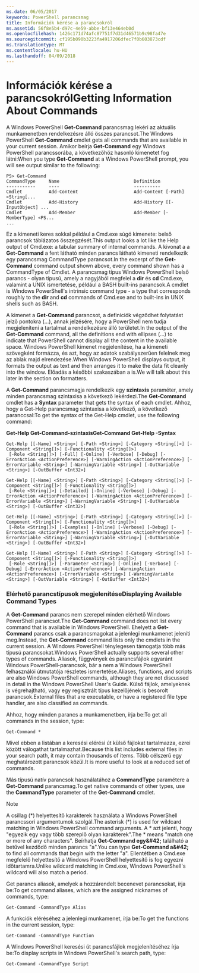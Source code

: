 ```yaml
---
ms.date: 06/05/2017
keywords: PowerShell parancsmag
title: Információk kérése a parancsokról
ms.assetid: 56f8e5b4-d97c-4e59-abbe-bf13e464eb0d
ms.openlocfilehash: 1426c171d74afc87751f7d31d46571b9c98fa47e
ms.sourcegitcommit: cf195b090b3223fa4917206dfec7f0b603873cdf
ms.translationtype: MT
ms.contentlocale: hu-HU
ms.lasthandoff: 04/09/2018
---
```

# <a name="getting-information-about-commands"></a><span data-ttu-id="867b3-103">Információk kérése a parancsokról</span><span class="sxs-lookup"><span data-stu-id="867b3-103">Getting Information About Commands</span></span>
<span data-ttu-id="867b3-104">A Windows PowerShell **Get-Command** parancsmag lekéri az aktuális munkamenetben rendelkezésre álló összes parancsot.</span><span class="sxs-lookup"><span data-stu-id="867b3-104">The Windows PowerShell **Get-Command** cmdlet gets all commands that are available in your current session.</span></span> <span data-ttu-id="867b3-105">Amikor beírja **Get-Command** egy Windows PowerShell parancssorába, a következőhöz hasonló kimenetet fog látni:</span><span class="sxs-lookup"><span data-stu-id="867b3-105">When you type **Get-Command** at a Windows PowerShell prompt, you will see output similar to the following:</span></span>

```
PS> Get-Command
CommandType     Name                            Definition
-----------     ----                            ----------
Cmdlet          Add-Content                     Add-Content [-Path] <String[...
Cmdlet          Add-History                     Add-History [[-InputObject] ...
Cmdlet          Add-Member                      Add-Member [-MemberType] <PS...
...
```

<span data-ttu-id="867b3-106">Ez a kimeneti keres sokkal például a Cmd.exe súgó kimenete: belső parancsok táblázatos összegzését.</span><span class="sxs-lookup"><span data-stu-id="867b3-106">This output looks a lot like the Help output of Cmd.exe: a tabular summary of internal commands.</span></span> <span data-ttu-id="867b3-107">A kivonat a a **Get-Command** a fent látható minden parancs látható kimeneti rendelkezik egy parancsmag CommandType parancsot.</span><span class="sxs-lookup"><span data-stu-id="867b3-107">In the excerpt of the **Get-Command** command output shown above, every command shown has a CommandType of Cmdlet.</span></span> <span data-ttu-id="867b3-108">A parancsmag típus Windows PowerShell belső parancs - olyan típusú, amely a nagyjából megfelel a **dir** és **cd** Cmd.exe, valamint a UNIX ismertetése, például a BASH built-ins parancsok.</span><span class="sxs-lookup"><span data-stu-id="867b3-108">A cmdlet is Windows PowerShell's intrinsic command type - a type that corresponds roughly to the **dir** and **cd** commands of Cmd.exe and to built-ins in UNIX shells such as BASH.</span></span>

<span data-ttu-id="867b3-109">A kimenet a **Get-Command** parancsot, a definíciók végződhet folytatást jelző pontokra (...), annak jelzésére, hogy a PowerShell nem tudja megjeleníteni a tartalmat a rendelkezésre álló területet.</span><span class="sxs-lookup"><span data-stu-id="867b3-109">In the output of the **Get-Command** command, all the definitions end with ellipses (...) to indicate that PowerShell cannot display all the content in the available space.</span></span> <span data-ttu-id="867b3-110">Windows PowerShell kimenet megjelenítése, ha a kimeneti szövegként formázza, és azt, hogy az adatok szabályszerűen felelnek meg az ablak majd elrendezése.</span><span class="sxs-lookup"><span data-stu-id="867b3-110">When Windows PowerShell displays output, it formats the output as text and then arranges it to make the data fit cleanly into the window.</span></span> <span data-ttu-id="867b3-111">Előadás a későbbi szakaszában a is.</span><span class="sxs-lookup"><span data-stu-id="867b3-111">We will talk about this later in the section on formatters.</span></span>

<span data-ttu-id="867b3-112">A **Get-Command** parancsmagja rendelkezik egy **szintaxis** paraméter, amely minden parancsmag szintaxisa a következő lekérdezi.</span><span class="sxs-lookup"><span data-stu-id="867b3-112">The **Get-Command** cmdlet has a **Syntax** parameter that gets the syntax of each cmdlet.</span></span> <span data-ttu-id="867b3-113">Ahhoz, hogy a Get-Help parancsmag szintaxisa a következő, a következő paranccsal:</span><span class="sxs-lookup"><span data-stu-id="867b3-113">To get the syntax of the Get-Help cmdlet, use the following command:</span></span>

<span data-ttu-id="867b3-114">**Get-Help Get-Command-szintaxis**</span><span class="sxs-lookup"><span data-stu-id="867b3-114">**Get-Command Get-Help -Syntax**</span></span>

```
Get-Help [[-Name] <String>] [-Path <String>] [-Category <String[]>] [-Component <String[]>] [-Functionality <String[]>]
 [-Role <String[]>] [-Full] [-Online] [-Verbose] [-Debug] [-ErrorAction <ActionPreference>] [-WarningAction <ActionPreference>] [-ErrorVariable <String>] [-WarningVariable <String>] [-OutVariable <String>] [-OutBuffer <Int32>]

Get-Help [[-Name] <String>] [-Path <String>] [-Category <String[]>] [-Component <String[]>] [-Functionality <String[]>]
 [-Role <String[]>] [-Detailed] [-Online] [-Verbose] [-Debug] [-ErrorAction <ActionPreference>] [-WarningAction <ActionPreference>] [-ErrorVariable <String>] [-WarningVariable <String>] [-OutVariable <String>] [-OutBuffer <Int32>]

Get-Help [[-Name] <String>] [-Path <String>] [-Category <String[]>] [-Component <String[]>] [-Functionality <String[]>]
 [-Role <String[]>] [-Examples] [-Online] [-Verbose] [-Debug] [-ErrorAction <ActionPreference>] [-WarningAction <ActionPreference>] [-ErrorVariable <String>] [-WarningVariable <String>] [-OutVariable <String>] [-OutBuffer <Int32>]

Get-Help [[-Name] <String>] [-Path <String>] [-Category <String[]>] [-Component <String[]>] [-Functionality <String[]>]
 [-Role <String[]>] [-Parameter <String>] [-Online] [-Verbose] [-Debug] [-ErrorAction <ActionPreference>] [-WarningAction <ActionPreference>] [-ErrorVariable <String>] [-WarningVariable <String>] [-OutVariable <String>] [-OutBuffer <Int32>]
```

### <a name="displaying-available-command-types"></a><span data-ttu-id="867b3-115">Elérhető parancstípusok megjelenítése</span><span class="sxs-lookup"><span data-stu-id="867b3-115">Displaying Available Command Types</span></span>
<span data-ttu-id="867b3-116">A **Get-Command** parancs nem szerepel minden elérhető Windows PowerShell parancsot.</span><span class="sxs-lookup"><span data-stu-id="867b3-116">The **Get-Command** command does not list every command that is available in Windows PowerShell.</span></span> <span data-ttu-id="867b3-117">Ehelyett a **Get-Command** parancs csak a parancsmagokat a jelenlegi munkamenet jeleníti meg.</span><span class="sxs-lookup"><span data-stu-id="867b3-117">Instead, the **Get-Command** command lists only the cmdlets in the current session.</span></span> <span data-ttu-id="867b3-118">A Windows PowerShell ténylegesen támogatja több más típusú parancsokat.</span><span class="sxs-lookup"><span data-stu-id="867b3-118">Windows PowerShell actually supports several other types of commands.</span></span> <span data-ttu-id="867b3-119">Aliasok, függvények és parancsfájlok egyaránt Windows PowerShell-parancsok, bár a nem a Windows PowerShell felhasználói útmutatója részletes ismertetése.</span><span class="sxs-lookup"><span data-stu-id="867b3-119">Aliases, functions, and scripts are also Windows PowerShell commands, although they are not discussed in detail in the Windows PowerShell User's Guide.</span></span> <span data-ttu-id="867b3-120">Külső fájlok, amelyeknek is végrehajtható, vagy egy regisztrált típus kezelőjének is besorolt parancsok.</span><span class="sxs-lookup"><span data-stu-id="867b3-120">External files that are executable, or have a registered file type handler, are also classified as commands.</span></span>

<span data-ttu-id="867b3-121">Ahhoz, hogy minden parancs a munkamenetben, írja be:</span><span class="sxs-lookup"><span data-stu-id="867b3-121">To get all commands in the session, type:</span></span>

```
Get-Command *
```

<span data-ttu-id="867b3-122">Mivel ebben a listában a keresési elérési út külső fájlokat tartalmazza, ezrei között válogathat tartalmazhat.</span><span class="sxs-lookup"><span data-stu-id="867b3-122">Because this list includes external files in your search path, it may contain thousands of items.</span></span> <span data-ttu-id="867b3-123">Több célszerű egy meghatározott parancsok közül.</span><span class="sxs-lookup"><span data-stu-id="867b3-123">It is more useful to look at a reduced set of commands.</span></span>

<span data-ttu-id="867b3-124">Más típusú natív parancsok használatához a **CommandType** paramétere a **Get-Command** parancsmag.</span><span class="sxs-lookup"><span data-stu-id="867b3-124">To get native commands of other types, use the **CommandType** parameter of the **Get-Command** cmdlet.</span></span>

> [!NOTE]
> <span data-ttu-id="867b3-125">A csillag (\*) helyettesítő karakterek használata a Windows PowerShell parancssori argumentumok szolgál.</span><span class="sxs-lookup"><span data-stu-id="867b3-125">The asterisk (\*) is used for wildcard matching in Windows PowerShell command arguments.</span></span> <span data-ttu-id="867b3-126">A \* azt jelenti, hogy "egyezik egy vagy több szereplő olyan karakterek".</span><span class="sxs-lookup"><span data-stu-id="867b3-126">The \* means "match one or more of any characters".</span></span> <span data-ttu-id="867b3-127">Beírhatja **Get-Command egy\&#42;** található a betűvel kezdődő minden parancs "a".</span><span class="sxs-lookup"><span data-stu-id="867b3-127">You can type **Get-Command a\&#42;** to find all commands that begin with the letter "a".</span></span> <span data-ttu-id="867b3-128">Ellentétben a Cmd.exe megfelelő helyettesítő a Windows PowerShell helyettesítő is fog egyezni időtartamra.</span><span class="sxs-lookup"><span data-stu-id="867b3-128">Unlike wildcard matching in Cmd.exe, Windows PowerShell's wildcard will also match a period.</span></span>

<span data-ttu-id="867b3-129">Get parancs aliasok, amelyek a hozzárendelt becenevet parancsokat, írja be:</span><span class="sxs-lookup"><span data-stu-id="867b3-129">To get command aliases, which are the assigned nicknames of commands, type:</span></span>

```
Get-Command -CommandType Alias
```

<span data-ttu-id="867b3-130">A funkciók eléréséhez a jelenlegi munkamenet, írja be:</span><span class="sxs-lookup"><span data-stu-id="867b3-130">To get the functions in the current session, type:</span></span>

```
Get-Command -CommandType Function
```

<span data-ttu-id="867b3-131">A Windows PowerShell keresési út parancsfájlok megjelenítéséhez írja be:</span><span class="sxs-lookup"><span data-stu-id="867b3-131">To display scripts in Windows PowerShell's search path, type:</span></span>

```
Get-Command -CommandType Script
```